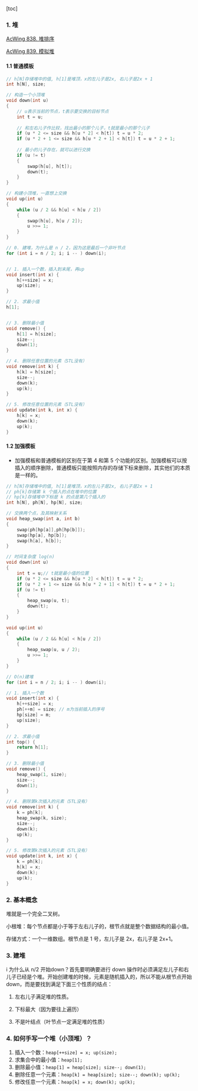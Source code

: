 [toc]

### 1. 堆

[AcWing 838. 堆排序](https://www.acwing.com/problem/content/840/)

 [AcWing 839. 模拟堆](https://www.acwing.com/problem/content/841/)

#### 1.1 普通模板

```cpp
// h[N]存储堆中的值, h[1]是堆顶，x的左儿子是2x, 右儿子是2x + 1
int h[N], size;

// 构造一个小顶堆
void down(int u)
{
    // u表示当前的节点，t表示要交换的目标节点
    int t = u;
    
    // 和左右儿子作比较，找出最小的那个儿子，t就是最小的那个儿子
    if (u * 2 <= size && h[u * 2] < h[t]) t = u * 2;
    if (u * 2 + 1 <= size && h[u * 2 + 1] < h[t]) t = u * 2 + 1;
    
    // 最小的儿子存在，就可以进行交换
    if (u != t)
    {
        swap(h[u], h[t]);
        down(t);
    }
}

// 构建小顶堆，一直想上交换
void up(int u)
{
    while (u / 2 && h[u] < h[u / 2])
    {
        swap(h[u], h[u / 2]);
        u >>= 1;
    }
}

// 0. 建堆，为什么是 n / 2，因为这是最后一个非叶节点
for (int i = n / 2; i; i -- ) down(i);


// 1. 插入一个数，插入到末尾，再up
void insert(int x) {
    h[++size] = x;
    up(size);  
}

// 2. 求最小值
h[1];


// 3. 删除最小值
void remove() {
    h[1] = h[size];
    size--;
    down(1);
}

// 4. 删除任意位置的元素（STL没有）
void remove(int k) {
    h[k] = h[size];
    size--;
    down(k);
    up(k);
}

// 5. 修改任意位置的元素（STL没有）
void update(int k, int x) {
    h[k] = x;
    down(k);
    up(k);
}
```

#### 1.2 加强模板

+ 加强模板和普通模板的区别在于第 4 和第 5 个功能的区别。加强模板可以按插入的顺序删除，普通模板只能按照内存的存储下标来删除，其实他们的本质是一样的。

```cpp
// h[N]存储堆中的值, h[1]是堆顶，x的左儿子是2x, 右儿子是2x + 1
// ph[k]存储第 k 个插入的点在堆中的位置
// hp[k]存储堆中下标是 k 的点是第几个插入的
int h[N], ph[N], hp[N], size;

// 交换两个点，及其映射关系
void heap_swap(int a, int b)
{
    swap(ph[hp[a]],ph[hp[b]]);
    swap(hp[a], hp[b]);
    swap(h[a], h[b]);
}

// 时间复杂度 log(n)
void down(int u)
{
    int t = u;// t就是最小值的位置
    if (u * 2 <= size && h[u * 2] < h[t]) t = u * 2;
    if (u * 2 + 1 <= size && h[u * 2 + 1] < h[t]) t = u * 2 + 1;
    if (u != t)
    {
        heap_swap(u, t);
        down(t);
    }
}

void up(int u)
{
    while (u / 2 && h[u] < h[u / 2])
    {
        heap_swap(u, u / 2);
        u >>= 1;
    }
}

// O(n)建堆
for (int i = n / 2; i; i -- ) down(i);

// 1. 插入一个数
void insert(int x) {
    h[++size] = x;
    ph[++m] = size; // m为当前插入的序号
    hp[size] = m;
    up(size);  
}

// 2. 求最小值
int top() {
    return h[1];
}

// 3. 删除最小值
void remove() {
    heap_swap(1, size);         
    size--;
    down(1);
}

// 4. 删除第k次插入的元素（STL没有）
void remove(int k) {
    k = ph[k];
    heap_swap(k, size);
    size--;
    down(k);
    up(k);
}

// 5. 修改第k次插入的元素（STL没有）
void update(int k, int x) {
    k = ph[k];
    h[k] = x;
    down(k);
    up(k);
}
```



### 2. 基本概念

堆就是一个完全二叉树。

小根堆：每个节点都是小于等于左右儿子的，根节点就是整个数据结构的最小值。

存储方式：一个一维数组。根节点是 1 号，左儿子是 2x，右儿子是 2x+1。



### 3. 建堆

i 为什么从 n/2 开始down？首先要明确要进行 down 操作时必须满足左儿子和右儿子已经是个堆。开始创建堆的时候，元素是随机插入的，所以不能从根节点开始 down，而是要找到满足下面三个性质的结点：

1. 左右儿子满足堆的性质。

2. 下标最大（因为要往上遍历）

3. 不是叶结点（叶节点一定满足堆的性质）



### 4. 如何手写一个堆（小顶堆）？

1. 插入一个数：`heap[++size] = x; up(size);`
2. 求集合中的最小值：`heap[1];`
3. 删除最小值：`heap[1] = heap[size]; size--; down(1);`
4. 删除任意一个元素：`heap[k] = heap[size]; size--; down(k); up(k);`
5. 修改任意一个元素：`heap[k] = x; down(k); up(k);`

